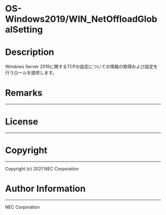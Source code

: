 OS-Windows2019/WIN_NetOffloadGlobalSetting
=======================================================
# Description
Windows Server 2019に関するTCPの設定についての情報の取得および設定を行うロールを提供します。

# Remarks
-------

# License
-------

# Copyright
---------
Copyright (c) 2021 NEC Corporation

# Author Information
------------------
NEC Corporation
